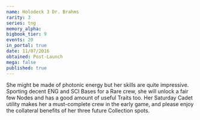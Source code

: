 ```yaml
---
name: Holodeck 3 Dr. Brahms
rarity: 3
series: tng
memory_alpha:
bigbook_tier: 9
events: 20
in_portal: true
date: 11/07/2016
obtained: Post-Launch
mega: false
published: true
---
```


She might be made of photonic energy but her skills are quite impressive. Sporting decent ENG and SCI Bases for a Rare crew, she will unlock a fair few Nodes and has a good amount of useful Traits too. Her Saturday Cadet utility makes her a must-complete crew in the early game, and please enjoy the collateral benefits of her three future Collection spots.
